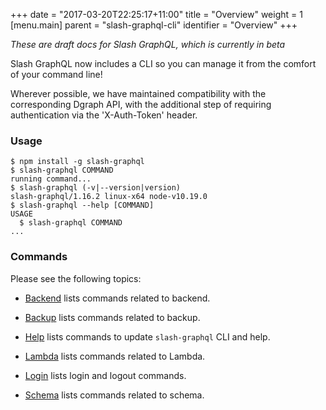 +++
date = "2017-03-20T22:25:17+11:00"
title = "Overview"
weight = 1
[menu.main]
    parent = "slash-graphql-cli"
    identifier = "Overview"
+++

*These are draft docs for Slash GraphQL, which is currently in beta*

Slash GraphQL now includes a CLI so you can manage it from the comfort of your command line!

Wherever possible, we have maintained compatibility with the corresponding Dgraph API, with the additional step of requiring authentication via the 'X-Auth-Token' header.

### Usage

```
$ npm install -g slash-graphql
$ slash-graphql COMMAND
running command...
$ slash-graphql (-v|--version|version)
slash-graphql/1.16.2 linux-x64 node-v10.19.0
$ slash-graphql --help [COMMAND]
USAGE
  $ slash-graphql COMMAND
...
```

### Commands

Please see the following topics:


* [Backend](/slash-cli/backend) lists commands related to backend.

* [Backup](/slash-cli/backup) lists commands related to backup.

* [Help](/slash-cli/help-update) lists commands to update `slash-graphql` CLI and help.

* [Lambda](/slash-cli/lambda) lists commands related to Lambda.

* [Login](/slash-cli/login) lists login and logout commands.

* [Schema](/slash-cli/schema) lists commands related to schema.
